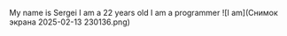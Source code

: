 My name is Sergei
I am a 22 years old
I am a programmer
![I am](Снимок экрана 2025-02-13 230136.png) 